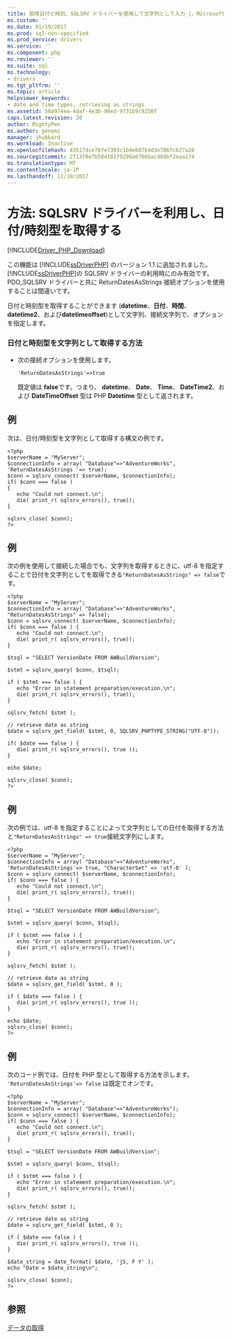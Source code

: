 ```yaml
---
title: 取得日付と時刻、SQLSRV ドライバーを使用して文字列として入力 |。Microsoft ドキュメント
ms.custom: ''
ms.date: 01/19/2017
ms.prod: sql-non-specified
ms.prod_service: drivers
ms.service: ''
ms.component: php
ms.reviewer: ''
ms.suite: sql
ms.technology:
- drivers
ms.tgt_pltfrm: ''
ms.topic: article
helpviewer_keywords:
- date and time types, retrieving as strings
ms.assetid: 58a974ea-4daf-4e3b-98ed-9731b9c9250f
caps.latest.revision: 20
author: MightyPen
ms.author: genemi
manager: jhubbard
ms.workload: Inactive
ms.openlocfilehash: 43517dce78fe7303c1b4e687b4d3e786fc627a20
ms.sourcegitcommit: 2713f8e7b504101f9298a0706bacd84bf2eaa174
ms.translationtype: MT
ms.contentlocale: ja-JP
ms.lasthandoff: 11/18/2017
---
```

# <a name="how-to-retrieve-date-and-time-type-as-strings-using-the-sqlsrv-driver"></a>方法: SQLSRV ドライバーを利用し、日付/時刻型を取得する
[!INCLUDE[Driver_PHP_Download](../../includes/driver_php_download.md)]

この機能は [!INCLUDE[ssDriverPHP](../../includes/ssdriverphp_md.md)] のバージョン 1.1 に追加されました。 [!INCLUDE[ssDriverPHP](../../includes/ssdriverphp_md.md)]の SQLSRV ドライバーの利用時にのみ有効です。 PDO_SQLSRV ドライバーと共に ReturnDatesAsStrings 接続オプションを使用することは間違いです。  
  
日付と時刻型を取得することができます (**datetime**、**日付**、**時間**、 **datetime2**、および**datetimeoffset**)として文字列、接続文字列で、オプションを指定します。  
  
### <a name="to-retrieve-date-and-time-types-as-strings"></a>日付と時刻型を文字列として取得する方法  
  
-   次の接続オプションを使用します。  
  
    ```  
    'ReturnDatesAsStrings'=>true  
    ```  
  
    既定値は **false**です。つまり、 **datetime**、 **Date**、 **Time**、 **DateTime2**、および **DateTimeOffset** 型は PHP **Datetime** 型として返されます。  
  
## <a name="example"></a>例  
次は、日付/時刻型を文字列として取得する構文の例です。  
  
```  
<?php  
$serverName = "MyServer";  
$connectionInfo = array( "Database"=>"AdventureWorks", 'ReturnDatesAsStrings '=> true);  
$conn = sqlsrv_connect( $serverName, $connectionInfo);  
if( $conn === false )  
{  
   echo "Could not connect.\n";  
   die( print_r( sqlsrv_errors(), true));  
}  
  
sqlsrv_close( $conn);  
?>  
```  
  
## <a name="example"></a>例  
次の例を使用して接続した場合でも、文字列を取得するときに、utf-8 を指定することで日付を文字列としてを取得できる`"ReturnDatesAsStrings" => false`です。  
  
```  
<?php  
$serverName = "MyServer";  
$connectionInfo = array( "Database"=>"AdventureWorks", "ReturnDatesAsStrings" => false);  
$conn = sqlsrv_connect( $serverName, $connectionInfo);  
if( $conn === false ) {  
   echo "Could not connect.\n";  
   die( print_r( sqlsrv_errors(), true));  
}  
  
$tsql = "SELECT VersionDate FROM AWBuildVersion";  
  
$stmt = sqlsrv_query( $conn, $tsql);  
  
if ( $stmt === false ) {  
   echo "Error in statement preparation/execution.\n";  
   die( print_r( sqlsrv_errors(), true));  
}  
  
sqlsrv_fetch( $stmt );  
  
// retrieve date as string  
$date = sqlsrv_get_field( $stmt, 0, SQLSRV_PHPTYPE_STRING("UTF-8"));  
  
if( $date === false ) {  
   die( print_r( sqlsrv_errors(), true ));  
}  
  
echo $date;  
  
sqlsrv_close( $conn);  
?>  
```  
  
## <a name="example"></a>例  
次の例では、utf-8 を指定することによって文字列としての日付を取得する方法と`"ReturnDatesAsStrings" => true`接続文字列にします。  
  
```  
<?php  
$serverName = "MyServer";  
$connectionInfo = array( "Database"=>"AdventureWorks", 'ReturnDatesAsStrings'=> true, "CharacterSet" => 'utf-8' );  
$conn = sqlsrv_connect( $serverName, $connectionInfo);  
if( $conn === false ) {  
   echo "Could not connect.\n";  
   die( print_r( sqlsrv_errors(), true));  
}  
  
$tsql = "SELECT VersionDate FROM AWBuildVersion";  
  
$stmt = sqlsrv_query( $conn, $tsql);  
  
if ( $stmt === false ) {  
   echo "Error in statement preparation/execution.\n";  
   die( print_r( sqlsrv_errors(), true));  
}  
  
sqlsrv_fetch( $stmt );  
  
// retrieve date as string  
$date = sqlsrv_get_field( $stmt, 0 );  
  
if ( $date === false ) {  
   die( print_r( sqlsrv_errors(), true ));  
}  
  
echo $date;  
sqlsrv_close( $conn);  
?>  
```  
  
## <a name="example"></a>例  
次のコード例では、日付を PHP 型として取得する方法を示します。 `'ReturnDatesAsStrings'=> false` は既定でオンです。  
  
```  
<?php  
$serverName = "MyServer";  
$connectionInfo = array( "Database"=>"AdventureWorks");  
$conn = sqlsrv_connect( $serverName, $connectionInfo);  
if( $conn === false ) {  
   echo "Could not connect.\n";  
   die( print_r( sqlsrv_errors(), true));  
}  
  
$tsql = "SELECT VersionDate FROM AWBuildVersion";  
  
$stmt = sqlsrv_query( $conn, $tsql);  
  
if ( $stmt === false ) {  
   echo "Error in statement preparation/execution.\n";  
   die( print_r( sqlsrv_errors(), true));  
}  
  
sqlsrv_fetch( $stmt );  
  
// retrieve date as string  
$date = sqlsrv_get_field( $stmt, 0 );  
  
if ( $date === false ) {  
   die( print_r( sqlsrv_errors(), true ));  
}  
  
$date_string = date_format( $date, 'jS, F Y' );  
echo "Date = $date_string\n";  
  
sqlsrv_close( $conn);  
?>  
```  
  
## <a name="see-also"></a>参照  
[データの取得](../../connect/php/retrieving-data.md)  
  

